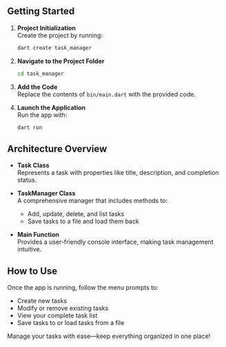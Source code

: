 ## Getting Started

1. **Project Initialization**  
   Create the project by running:
   ```bash
   dart create task_manager
   ```
   
2. **Navigate to the Project Folder**  
   ```bash
   cd task_manager
   ```

3. **Add the Code**  
   Replace the contents of `bin/main.dart` with the provided code.

4. **Launch the Application**  
   Run the app with:
   ```bash
   dart run
   ```

## Architecture Overview

- **Task Class**  
  Represents a task with properties like title, description, and completion status.

- **TaskManager Class**  
  A comprehensive manager that includes methods to:
    - Add, update, delete, and list tasks
    - Save tasks to a file and load them back

- **Main Function**  
  Provides a user-friendly console interface, making task management intuitive.

## How to Use

Once the app is running, follow the menu prompts to:

- Create new tasks
- Modify or remove existing tasks
- View your complete task list
- Save tasks to or load tasks from a file

Manage your tasks with ease—keep everything organized in one place!
